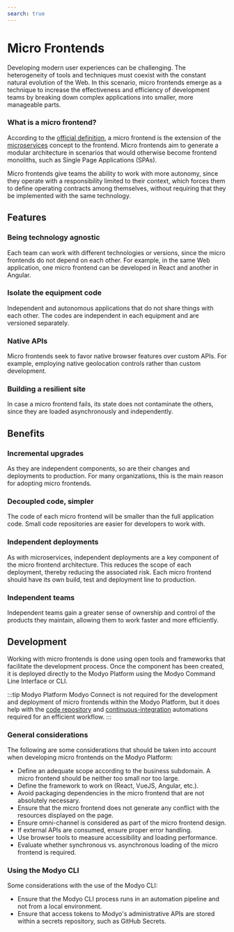 ```yaml
---
search: true
---
```


# Micro Frontends
Developing modern user experiences can be challenging. The heterogeneity of tools and techniques must coexist with the constant natural evolution of the Web. In this scenario, micro frontends emerge as a technique to increase the effectiveness and efficiency of development teams by breaking down complex applications into smaller, more manageable parts.

### What is a micro frontend?
According to the [official definition](https://micro-frontends.org), a micro frontend is the extension of the [microservices](microservices.md) concept to the frontend. Micro frontends aim to generate a modular architecture in scenarios that would otherwise become frontend monoliths, such as Single Page Applications (SPAs).

Micro frontends give teams the ability to work with more autonomy, since they operate with a responsibility limited to their context, which forces them to define operating contracts among themselves, without requiring that they be implemented with the same technology.

## Features
### Being technology agnostic
Each team can work with different technologies or versions, since the micro frontends do not depend on each other. For example, in the same Web application, one micro frontend can be developed in React and another in Angular.

### Isolate the equipment code
Independent and autonomous applications that do not share things with each other. The codes are independent in each equipment and are versioned separately.

### Native APIs
Micro frontends seek to favor native browser features over custom APIs. For example, employing native geolocation controls rather than custom development.

### Building a resilient site
In case a micro frontend fails, its state does not contaminate the others, since they are loaded asynchronously and independently.

## Benefits
### Incremental upgrades
As they are independent components, so are their changes and deployments to production. For many organizations, this is the main reason for adopting micro frontends. 

### Decoupled code, simpler
The code of each micro frontend will be smaller than the full application code. Small code repositories are easier for developers to work with. 

### Independent deployments
As with microservices, independent deployments are a key component of the micro frontend architecture. This reduces the scope of each deployment, thereby reducing the associated risk. Each micro frontend should have its own build, test and deployment line to production.

### Independent teams
Independent teams gain a greater sense of ownership and control of the products they maintain, allowing them to work faster and more efficiently. 

## Development
Working with micro frontends is done using open tools and frameworks that facilitate the development process. Once the component has been created, it is deployed directly to the Modyo Platform using the Modyo Command Line Interface or CLI.

:::tip Modyo Platform
Modyo Connect is not required for the development and deployment of micro frontends within the Modyo Platform, but it does help with the [code repository](../components/development.md#code-repository) and [continuous-integration](../components/development.md#continuous-integration) automations
 required for an efficient workflow.
 :::

### General considerations
The following are some considerations that should be taken into account when developing micro frontends on the Modyo Platform:

- Define an adequate scope according to the business subdomain. A micro frontend should be neither too small nor too large. 
- Define the framework to work on (React, VueJS, Angular, etc.).
- Avoid packaging dependencies in the micro frontend that are not absolutely necessary.
- Ensure that the micro frontend does not generate any conflict with the resources displayed on the page.
- Ensure omni-channel is considered as part of the micro frontend design.
- If external APIs are consumed, ensure proper error handling.
- Use browser tools to measure accessibility and loading performance.
- Evaluate whether synchronous vs. asynchronous loading of the micro frontend is required.

### Using the Modyo CLI
Some considerations with the use of the Modyo CLI:

- Ensure that the Modyo CLI process runs in an automation pipeline and not from a local environment.
- Ensure that access tokens to Modyo's administrative APIs are stored within a secrets repository, such as GitHub Secrets.



